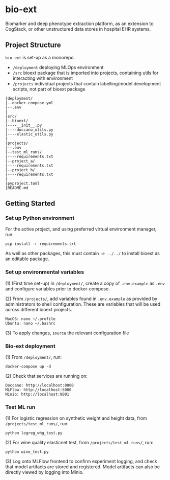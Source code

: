 # bio-ext
Biomarker and deep phenotype extraction platform, as an extension to CogStack, or other unstructured data stores in hospital EHR systems.

## Project Structure

`bio-ext` is set-up as a monorepo.

- `/deployment` deploying MLOps environment
- `/src` bioext package that is imported into projects, containing utils for interacting with environment
- `/projects` individual projects that contain labelling/model development scripts, not part of bioext package

```
|deployment/
|--docker-compose.yml
|--.env
|
|src/
|--bioext/
|----__init__.py
|----doccano_utils.py
|----elastic_utils.py
|
|projects/
|--.env
|--test_ml_runs/
|----requirements.txt
|--project_a/
|----requirements.txt
|--project_b/
|----requirements.txt
|
|pyproject.toml
|README.md
``` 

## Getting Started

### Set up Python environment

For the active project, and using preferred virtual environment manager, run:
```
pip install -r requirements.txt
```
As well as other packages, this must contain `-e ../../` to install bioext as an editable package.  

### Set up environmental variables

(1) (First time set-up) In `/deployment/`, create a copy of `.env.example` as `.env` and configure variables prior to docker-compose.

(2) From `/projects/`, add variables found in `.env.example` as provided by administrators to shell configuration. These are variables that will be used across different bioext projects. 
```
MacOS: nano ~/.profile
Ubuntu: nano ~/.bashrc
```

(3) To apply changes, `source` the relevant configuration file

### Bio-ext deployment

(1) From `/deployment/`, run:
```
docker-compose up -d
```

(2) Check that services are running on:
```
Doccano: http://localhost:8000
MLFlow: http://localhost:5000
Minio: http://localhost:9001
```

### Test ML run

(1) For logistic regression on synthetic weight and height data, from `/projects/test_ml_runs/`, run:
```
python logreg_whg_test.py
```

(2) For wine quality elasticnet test, from `/projects/test_ml_runs/`, run:
```
python wine_test.py
```

(3) Log onto MLFlow frontend to confirm experiment logging, and check that model artifacts are stored and registered. Model artifacts can also be directly viewed by logging into Minio.

